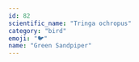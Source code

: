 ```yaml
---
id: 82
scientific_name: "Tringa ochropus"
category: "bird"
emoji: "🐦"
name: "Green Sandpiper"
---
```

